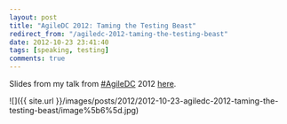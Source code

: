 ```yaml
---
layout: post
title: "AgileDC 2012: Taming the Testing Beast"
redirect_from: "/agiledc-2012-taming-the-testing-beast"
date: 2012-10-23 23:41:40
tags: [speaking, testing]
comments: true
---
```

Slides from my talk from [#AgileDC](https://twitter.com/search?q=%23AgileDC&src=hash) 2012 [here](https://www.slideshare.net/dblockdotorg/taming-the-testing-beast-agiledc-2012/).

![]({{ site.url }}/images/posts/2012/2012-10-23-agiledc-2012-taming-the-testing-beast/image%5b6%5d.jpg)
